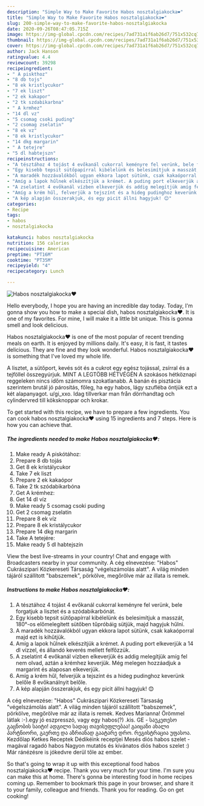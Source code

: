 ```yaml
---
description: "Simple Way to Make Favorite Habos nosztalgiakocka❤️"
title: "Simple Way to Make Favorite Habos nosztalgiakocka❤️"
slug: 200-simple-way-to-make-favorite-habos-nosztalgiakocka
date: 2020-09-26T08:47:05.715Z
image: https://img-global.cpcdn.com/recipes/7ad731a1f6ab26d7/751x532cq70/habos-nosztalgiakocka❤️-recept-foto.jpg
thumbnail: https://img-global.cpcdn.com/recipes/7ad731a1f6ab26d7/751x532cq70/habos-nosztalgiakocka❤️-recept-foto.jpg
cover: https://img-global.cpcdn.com/recipes/7ad731a1f6ab26d7/751x532cq70/habos-nosztalgiakocka❤️-recept-foto.jpg
author: Jack Hanson
ratingvalue: 4.4
reviewcount: 39298
recipeingredient:
- " A piskthoz"
- "8 db tojs"
- "8 ek kristlycukor"
- "7 ek liszt"
- "2 ek kakapor"
- "2 tk szdabikarbna"
- " A krmhez"
- "14 dl vz"
- "5 csomag csoki puding"
- "2 csomag zselatin"
- "8 ek vz"
- "8 ek kristlycukor"
- "14 dkg margarin"
- " A tetejre"
- "5 dl habtejszn"
recipeinstructions:
- "A tésztához 4 tojást 4 evőkanál cukorral keményre fel verünk, bele forgatjuk a lisztet és a szódabikarbónát."
- "Egy kisebb tepsit sütőpapírral kibélelünk és belesimítjuk a masszát, 180°-os előmelegített sütőben tűpróbáig sütjük, majd hagyjuk hűlni."
- "A maradék hozzávalókból ugyan ekkora lapot sütünk, csak kakaóporral majd ezt is kihűtjük."
- "Amíg a lapok hűlnek elkészítjük a krémet. A puding port elkeverjük a 14 dl vízzel, és állandó keverés mellett felfőzzük."
- "A zselatint 4 evőkanál vízben elkeverjük és addig melegítjük amíg fel nem olvad, aztán a krémhez keverjük. Még melegen hozzáadjuk a margarint és alaposan elkeverjük."
- "Amíg a krém hűl, felverjük a tejszínt és a hideg pudinghoz keverünk belőle 8 evőkanálnyit belőle."
- "A kép alapján összerakjuk, és egy picit állni hagyjuk! 😊"
categories:
- Recipe
tags:
- habos
- nosztalgiakocka

katakunci: habos nosztalgiakocka 
nutrition: 156 calories
recipecuisine: American
preptime: "PT16M"
cooktime: "PT35M"
recipeyield: "4"
recipecategory: Lunch

---
```



![Habos nosztalgiakocka❤️](https://img-global.cpcdn.com/recipes/7ad731a1f6ab26d7/751x532cq70/habos-nosztalgiakocka❤️-recept-foto.jpg)

Hello everybody, I hope you are having an incredible day today. Today, I'm gonna show you how to make a special dish, habos nosztalgiakocka❤️. It is one of my favorites. For mine, I will make it a little bit unique. This is gonna smell and look delicious.

Habos nosztalgiakocka❤️ is one of the most popular of recent trending meals on earth. It is enjoyed by millions daily. It's easy, it is fast, it tastes delicious. They are fine and they look wonderful. Habos nosztalgiakocka❤️ is something that I've loved my whole life.

A lisztet, a sütőport, kevés sót és a cukrot egy egész tojással, zsírral és a tejföllel összegyúrjuk. MINT A LEGTÖBB HÉTVÉGÉN A szokásos hétköznapi reggeleken nincs időm számomra szokatlanabb. A banán és pisztácia szerintem brutál jó párosítás, főleg, ha egy habos, lágy szufléba öntjük ezt a két alapanyagot. u/gi_xxo. Idag tillverkar man från dörrhandtag och cylindervred till köksknoppar och krokar.


To get started with this recipe, we have to prepare a few ingredients. You can cook habos nosztalgiakocka❤️ using 15 ingredients and 7 steps. Here is how you can achieve that.

<!--inarticleads1-->

##### The ingredients needed to make Habos nosztalgiakocka❤️:

1. Make ready  A piskótához:
1. Prepare 8 db tojás
1. Get 8 ek kristálycukor
1. Take 7 ek liszt
1. Prepare 2 ek kakaópor
1. Take 2 tk szódabikarbóna
1. Get  A krémhez:
1. Get 14 dl víz
1. Make ready 5 csomag csoki puding
1. Get 2 csomag zselatin
1. Prepare 8 ek víz
1. Prepare 8 ek kristálycukor
1. Prepare 14 dkg margarin
1. Take  A tetejére:
1. Make ready 5 dl habtejszín


View the best live-streams in your country! Chat and engage with Broadcasters nearby in your community. A cég elnevezése: &#34;Habos&#34; Cukrászipari Közkereseti Társaság &#34;végelszámolás alatt&#34;. A világ minden tájáról szállított &#34;babszemek&#34;, pörkölve, megőrölve már az illata is remek. 

<!--inarticleads2-->

##### Instructions to make Habos nosztalgiakocka❤️:

1. A tésztához 4 tojást 4 evőkanál cukorral keményre fel verünk, bele forgatjuk a lisztet és a szódabikarbónát.
1. Egy kisebb tepsit sütőpapírral kibélelünk és belesimítjuk a masszát, 180°-os előmelegített sütőben tűpróbáig sütjük, majd hagyjuk hűlni.
1. A maradék hozzávalókból ugyan ekkora lapot sütünk, csak kakaóporral majd ezt is kihűtjük.
1. Amíg a lapok hűlnek elkészítjük a krémet. A puding port elkeverjük a 14 dl vízzel, és állandó keverés mellett felfőzzük.
1. A zselatint 4 evőkanál vízben elkeverjük és addig melegítjük amíg fel nem olvad, aztán a krémhez keverjük. Még melegen hozzáadjuk a margarint és alaposan elkeverjük.
1. Amíg a krém hűl, felverjük a tejszínt és a hideg pudinghoz keverünk belőle 8 evőkanálnyit belőle.
1. A kép alapján összerakjuk, és egy picit állni hagyjuk! 😊


A cég elnevezése: &#34;Habos&#34; Cukrászipari Közkereseti Társaság &#34;végelszámolás alatt&#34;. A világ minden tájáról szállított &#34;babszemek&#34;, pörkölve, megőrölve már az illata is remek. Kedves Marianna! Örömmel látlak :-).egy jó eszpresszó, vagy egy habos(?) .kis. GE - საუკეთესო გაცნობის საიტი! ადგილი სადაც თავისუფლებაა! გაიცანი ახალი პარტნიორი, გაერთე და აზრიანად გაატარე დრო. რეგისტრაცია უფასოა. Kezdőlap Ketkes Receptek Dédikéink receptjei Mesés diós habos szelet - magával ragadó habos Nagyon mutatós és kívánatos diós habos szelet :) Már ránézésre is jókedvre derül tőle az ember. 

So that's going to wrap it up with this exceptional food habos nosztalgiakocka❤️ recipe. Thank you very much for your time. I'm sure you can make this at home. There's gonna be interesting food in home recipes coming up. Remember to bookmark this page in your browser, and share it to your family, colleague and friends. Thank you for reading. Go on get cooking!
